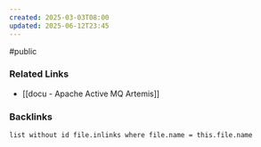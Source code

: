 ```yaml
---
created: 2025-03-03T08:00
updated: 2025-06-12T23:45
---
```

#public 
### Related Links
- [[docu - Apache Active MQ Artemis]]


### Backlinks
```dataview 
list without id file.inlinks where file.name = this.file.name 
```

